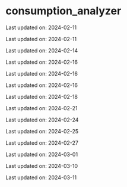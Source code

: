 ﻿# consumption_analyzer


Last updated on: 2024-02-11

Last updated on: 2024-02-11

Last updated on: 2024-02-14

Last updated on: 2024-02-16

Last updated on: 2024-02-16

Last updated on: 2024-02-16

Last updated on: 2024-02-18

Last updated on: 2024-02-21

Last updated on: 2024-02-24

Last updated on: 2024-02-25

Last updated on: 2024-02-27

Last updated on: 2024-03-01

Last updated on: 2024-03-10

Last updated on: 2024-03-11